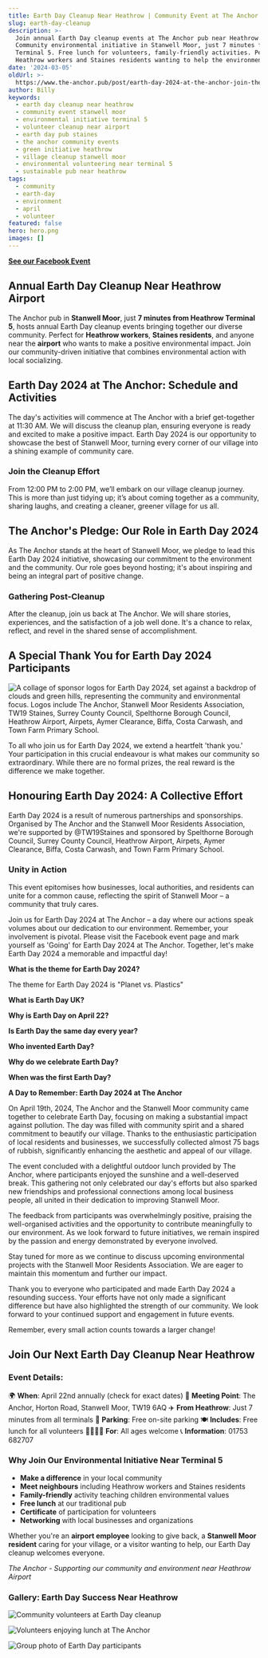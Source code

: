 ```yaml
---
title: Earth Day Cleanup Near Heathrow | Community Event at The Anchor
slug: earth-day-cleanup
description: >-
  Join annual Earth Day cleanup events at The Anchor pub near Heathrow Airport.
  Community environmental initiative in Stanwell Moor, just 7 minutes from
  Terminal 5. Free lunch for volunteers, family-friendly activities. Perfect for
  Heathrow workers and Staines residents wanting to help the environment.
date: '2024-03-05'
oldUrl: >-
  https://www.the-anchor.pub/post/earth-day-2024-at-the-anchor-join-the-cleanup-thea
author: Billy
keywords:
  - earth day cleanup near heathrow
  - community event stanwell moor
  - environmental initiative terminal 5
  - volunteer cleanup near airport
  - earth day pub staines
  - the anchor community events
  - green initiative heathrow
  - village cleanup stanwell moor
  - environmental volunteering near terminal 5
  - sustainable pub near heathrow
tags:
  - community
  - earth-day
  - environment
  - april
  - volunteer
featured: false
hero: hero.png
images: []
---
```


  

  

[**See our Facebook Event**](https://bit.ly/49QawSg)

  

## **Annual Earth Day Cleanup Near Heathrow Airport**

The Anchor pub in **Stanwell Moor**, just **7 minutes from Heathrow Terminal 5**, hosts annual Earth Day cleanup events bringing together our diverse community. Perfect for **Heathrow workers**, **Staines residents**, and anyone near the **airport** who wants to make a positive environmental impact. Join our community-driven initiative that combines environmental action with local socializing.

  

## **Earth Day 2024 at The Anchor: Schedule and Activities**

  

The day's activities will commence at The Anchor with a brief get-together at 11:30 AM. We will discuss the cleanup plan, ensuring everyone is ready and excited to make a positive impact. Earth Day 2024 is our opportunity to showcase the best of Stanwell Moor, turning every corner of our village into a shining example of community care.

  

### **Join the Cleanup Effort**

  

From 12:00 PM to 2:00 PM, we’ll embark on our village cleanup journey. This is more than just tidying up; it’s about coming together as a community, sharing laughs, and creating a cleaner, greener village for us all.

  

## **The Anchor's Pledge: Our Role in Earth Day 2024**

  

As The Anchor stands at the heart of Stanwell Moor, we pledge to lead this Earth Day 2024 initiative, showcasing our commitment to the environment and the community. Our role goes beyond hosting; it's about inspiring and being an integral part of positive change.

  

### **Gathering Post-Cleanup**

  

After the cleanup, join us back at The Anchor. We will share stories, experiences, and the satisfaction of a job well done. It's a chance to relax, reflect, and revel in the shared sense of accomplishment.

  

## **A Special Thank You for Earth Day 2024 Participants**

  

![A collage of sponsor logos for Earth Day 2024, set against a backdrop of clouds and green hills, representing the community and environmental focus. Logos include The Anchor, Stanwell Moor Residents Association, TW19 Staines, Surrey County Council, Spelthorne Borough Council, Heathrow Airport, Airpets, Aymer Clearance, Biffa, Costa Carwash, and Town Farm Primary School.](/content/blog/earth-day-cleanup/image-1.png)

  

To all who join us for Earth Day 2024, we extend a heartfelt 'thank you.' Your participation in this crucial endeavour is what makes our community so extraordinary. While there are no formal prizes, the real reward is the difference we make together.

  

## **Honouring Earth Day 2024: A Collective Effort**

  

Earth Day 2024 is a result of numerous partnerships and sponsorships. Organised by The Anchor and the Stanwell Moor Residents Association, we're supported by @TW19Staines and sponsored by Spelthorne Borough Council, Surrey County Council, Heathrow Airport, Airpets, Aymer Clearance, Biffa, Costa Carwash, and Town Farm Primary School.

  

### **Unity in Action**

  

This event epitomises how businesses, local authorities, and residents can unite for a common cause, reflecting the spirit of Stanwell Moor – a community that truly cares.

  

Join us for Earth Day 2024 at The Anchor – a day where our actions speak volumes about our dedication to our environment. Remember, your involvement is pivotal. Please visit the Facebook event page and mark yourself as 'Going' for Earth Day 2024 at The Anchor. Together, let's make Earth Day 2024 a memorable and impactful day!

  

  

**What is the theme for Earth Day 2024?**

The theme for Earth Day 2024 is "Planet vs. Plastics"

**What is Earth Day UK?**

  

**Why is Earth Day on April 22?**

  

**Is Earth Day the same day every year?**

  

**Who invented Earth Day?**

  

**Why do we celebrate Earth Day?**

  

**When was the first Earth Day?**

  

  

**A Day to Remember: Earth Day 2024 at The Anchor**

  

On April 19th, 2024, The Anchor and the Stanwell Moor community came together to celebrate Earth Day, focusing on making a substantial impact against pollution. The day was filled with community spirit and a shared commitment to beautify our village. Thanks to the enthusiastic participation of local residents and businesses, we successfully collected almost 75 bags of rubbish, significantly enhancing the aesthetic and appeal of our village.

  

The event concluded with a delightful outdoor lunch provided by The Anchor, where participants enjoyed the sunshine and a well-deserved break. This gathering not only celebrated our day's efforts but also sparked new friendships and professional connections among local business people, all united in their dedication to improving Stanwell Moor.

  

The feedback from participants was overwhelmingly positive, praising the well-organised activities and the opportunity to contribute meaningfully to our environment. As we look forward to future initiatives, we remain inspired by the passion and energy demonstrated by everyone involved.

  

Stay tuned for more as we continue to discuss upcoming environmental projects with the Stanwell Moor Residents Association. We are eager to maintain this momentum and further our impact.

  

Thank you to everyone who participated and made Earth Day 2024 a resounding success. Your efforts have not only made a significant difference but have also highlighted the strength of our community. We look forward to your continued support and engagement in future events.

  

Remember, every small action counts towards a larger change!

## **Join Our Next Earth Day Cleanup Near Heathrow**

### **Event Details:**
🌍 **When**: April 22nd annually (check for exact dates)
📍 **Meeting Point**: The Anchor, Horton Road, Stanwell Moor, TW19 6AQ
✈️ **From Heathrow**: Just 7 minutes from all terminals
🚗 **Parking**: Free on-site parking
🍽️ **Includes**: Free lunch for all volunteers
👨‍👩‍👧‍👦 **For**: All ages welcome
📞 **Information**: 01753 682707

### **Why Join Our Environmental Initiative Near Terminal 5**

- **Make a difference** in your local community
- **Meet neighbours** including Heathrow workers and Staines residents
- **Family-friendly** activity teaching children environmental values
- **Free lunch** at our traditional pub
- **Certificate** of participation for volunteers
- **Networking** with local businesses and organizations

Whether you're an **airport employee** looking to give back, a **Stanwell Moor resident** caring for your village, or a visitor wanting to help, our Earth Day cleanup welcomes everyone.

*The Anchor - Supporting our community and environment near Heathrow Airport*

### Gallery: Earth Day Success Near Heathrow

![Community volunteers at Earth Day cleanup](/content/blog/earth-day-cleanup/image-5.png)

![Volunteers enjoying lunch at The Anchor](/content/blog/earth-day-cleanup/image-10.png)

![Group photo of Earth Day participants](/content/blog/earth-day-cleanup/image-15.png)









